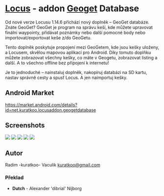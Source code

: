 # [Locus](http://www.locusmap.eu/) - addon [Geoget](http://geoget.ararat.cz/) Database

Od nové verze Locusu 1.14.6 příchází nový doplněk – GeoGet databáze. Znáte GeoGet? GeoGet je program na správu keší, kde můžete upravovat finální waypointy, přídávat poznámky nebo další pomocné body nebo importovat/exportovat keše z/do GeoGetu.

Tento doplněk poskytuje propojení mezi GeoGetem, kde jsou kešky uloženy, a Locusem, skvělou mapovou aplikací pro Android. Díky tomuto doplňku můžete zobrazovat všechny kešky, co máte v Geogetu, zobrazovat listing a další. A to všechno offline bez připojení k internetu!

Je to jednoduché – nainstaluj doplněk, nakopíruj databázi na SD kartu, nastav správně cesty a spusť Locus. A jen naimportuj kešky.

## Android Market

https://market.android.com/details?id=net.kuratkoo.locusaddon.geogetdatabase

## Screenshots
[![](http://i.imgur.com/4o1sS.png)](http://i.imgur.com/JlIbe.png)
[![](http://i.imgur.com/T6zLB.png)](http://i.imgur.com/QKozu.png)
[![](http://i.imgur.com/oDYdb.png)](http://i.imgur.com/g77Xl.png)
[![](http://i.imgur.com/2brQP.png)](http://i.imgur.com/bA8t7.png)
[![](http://i.imgur.com/ZTanN.png)](http://i.imgur.com/Dt7xg.png)

## Autor

Radim -kuratkoo- Vaculik kuratkoo@gmail.com

### Překlad
* **Dutch** - Alexander 'dibrial' Nijborg